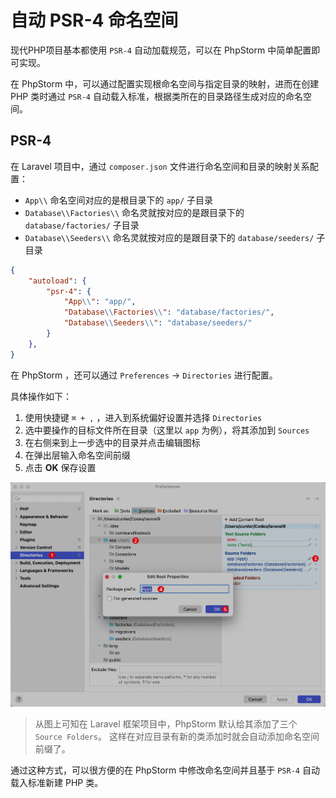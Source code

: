 # 自动 PSR-4 命名空间

现代PHP项目基本都使用 `PSR-4` 自动加载规范，可以在 PhpStorm 中简单配置即可实现。

在 PhpStorm 中，可以通过配置实现根命名空间与指定目录的映射，进而在创建 PHP 类时通过 `PSR-4` 自动载入标准，根据类所在的目录路径生成对应的命名空间。

## PSR-4

在 Laravel 项目中，通过 `composer.json` 文件进行命名空间和目录的映射关系配置：

- `App\\` 命名空间对应的是根目录下的 `app/` 子目录
- `Database\\Factories\\` 命名灵就按对应的是跟目录下的 `database/factories/` 子目录
- `Database\\Seeders\\` 命名灵就按对应的是跟目录下的 `database/seeders/` 子目录

```json
{
    "autoload": {
        "psr-4": {
            "App\\": "app/",
            "Database\\Factories\\": "database/factories/",
            "Database\\Seeders\\": "database/seeders/"
        }
    },
}
```

在 PhpStorm ，还可以通过 `Preferences` -> `Directories` 进行配置。

具体操作如下：

1. 使用快捷键 `⌘ + ,` ，进入到系统偏好设置并选择 `Directories`
2. 选中要操作的目标文件所在目录（这里以 `app` 为例），将其添加到 `Sources`
3. 在右侧来到上一步选中的目录并点击编辑图标
4. 在弹出层输入命名空间前缀
5. 点击 **OK** 保存设置

![Psr 4 Autoloader Setting](./images/automatic-psr-4-amespacing/psr-4-autoloader-setting.png)

> 从图上可知在 Laravel 框架项目中，PhpStorm 默认给其添加了三个 `Source Folders`。
> 这样在对应目录有新的类添加时就会自动添加命名空间前缀了。

通过这种方式，可以很方便的在 PhpStorm 中修改命名空间并且基于 `PSR-4` 自动载入标准新建 PHP 类。
